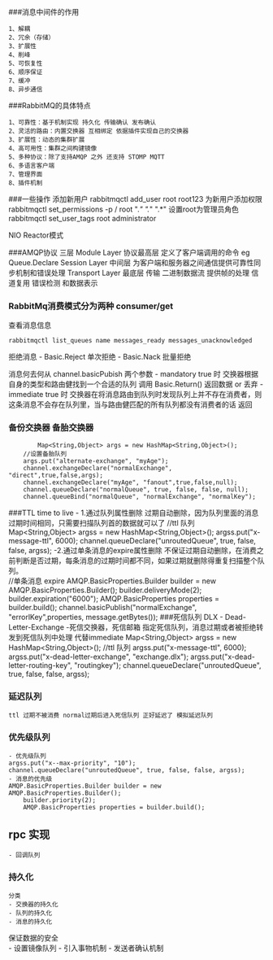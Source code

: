 ###消息中间件的作用

	1、解耦
	2、冗余（存储）
	3、扩展性
	4、削峰
	5、可恢复性
	6、顺序保证
	7、缓冲
	8、异步通信
###RabbitMQ的具体特点

	1、可靠性：基于机制实现 持久化 传输确认 发布确认
	2、灵活的路由：内置交换器 互相绑定 依据插件实现自己的交换器
	3、扩展性：动态的集群扩展
	4、高可用性：集群之间构建镜像
	5、多种协议：除了支持AMQP 之外 还支持 STOMP MQTT
	6、多语言客户端
	7、管理界面
	8、插件机制 

###一些操作
	添加新用户 rabbitmqctl add_user root root123
	为新用户添加权限  rabbitmqctl set_permissions -p / root ".*" ".*" ".*"
	设置root为管理员角色 rabbitmqctl set_user_tags root administrator
 
NIO Reactor模式

###AMQP协议 三层
	Module Layer 协议最高层 定义了客户端调用的命令 eg Queue.Declare
	Session Layer	中间层 为客户端和服务器之间通信提供可靠性同步机制和错误处理
	Transport Layer	最底层 传输 二进制数据流 提供帧的处理 信道复用 错误检测 和数据表示

### RabbitMq消费模式分为两种 consumer/get

查看消息信息

	rabbitmqctl list_queues name messages_ready messages_unacknowledged
	
拒绝消息
	- Basic.Reject 单次拒绝
	- Basic.Nack 批量拒绝
	
消息何去何从 channel.basicPubish 两个参数
	- mandatory true 时 交换器根据自身的类型和路由健找到一个合适的队列 调用 Basic.Return() 返回数据 or 丢弃
	- immediate true 时 交换器在将消息路由到队列时发现队列上并不存在消费者，则这条消息不会存在队列里，当与路由健匹配的所有队列都没有消费者的话 返回
### 备份交换器 备胎交换器
			Map<String,Object> args = new HashMap<String,Object>();
		//设置备胎队列
		args.put("alternate-exchange", "myAge");
		channel.exchangeDeclare("normalExchange", "direct",true,false,args);
		channel.exchangeDeclare("myAge", "fanout",true,false,null);
		channel.queueDeclare("normalQueue", true, false, false, null);
		channel.queueBind("normalQueue", "normalExchange", "normalKey");	
###TTL time to live 
	- 1.通过队列属性删除 过期自动删除，因为队列里面的消息过期时间相同，只需要扫描队列首的数据就可以了
		//ttl 队列
		Map<String,Object> argss = new HashMap<String,Object>();
		argss.put("x-message-ttl", 6000);
		channel.queueDeclare("unroutedQueue", true, false, false, argss);
	-2.通过单条消息的expire属性删除 不保证过期自动删除，在消费之前判断是否过期，每条消息的过期时间都不同，如果过期就删除得重复扫描整个队列。	
		//单条消息 expire
		AMQP.BasicProperties.Builder builder = new AMQP.BasicProperties.Builder();
		builder.deliveryMode(2);
		builder.expiration("6000");
		AMQP.BasicProperties properties = builder.build();
		channel.basicPublish("normalExchange", "errorlKey",properties, message.getBytes());
###死信队列
	DLX - Dead-Letter-Exchange -死信交换器，死信邮箱
		指定死信队列，消息过期或者被拒绝转发到死信队列中处理 代替immediate
		Map<String,Object> argss = new HashMap<String,Object>();
		//ttl 队列
		argss.put("x-message-ttl", 6000);
		argss.put("x-dead-letter-exchange", "exchange.dlx");
		argss.put("x-dead-letter-routing-key", "routingkey");
		channel.queueDeclare("unroutedQueue", true, false, false, argss);
### 延迟队列
	ttl 过期不被消费 normal过期后进入死信队列 正好延迟了 模拟延迟队列
### 优先级队列
	- 优先级队列
	argss.put("x--max-priority", "10");
	channel.queueDeclare("unroutedQueue", true, false, false, argss);
	- 消息的优先级	
	AMQP.BasicProperties.Builder builder = new AMQP.BasicProperties.Builder();
		builder.priority(2);
		AMQP.BasicProperties properties = builder.build();	
## rpc 实现
	- 回调队列

### 持久化
	分类
	- 交换器的持久化
	- 队列的持久化
	- 消息的持久化

保证数据的安全  
	- 设置镜像队列
	- 引入事物机制
	- 发送者确认机制


	